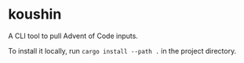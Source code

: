 # koushin
A CLI tool to pull Advent of Code inputs.

To install it locally, run `cargo install --path .` in the project directory.
